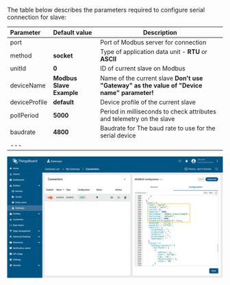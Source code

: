 The table below describes the parameters required to configure serial connection for slave:

| **Parameter** | **Default value**        | **Description**                                                                            |
|:--------------|:-------------------------|--------------------------------------------------------------------------------------------
| port          |                          | Port of Modbus server for connection                                                       |
| method        | **socket**               | Type of application data unit - **RTU** or **ASCII**                                       |
| unitId        | **0**                    | ID of current slave on Modbus                                                              |
| deviceName    | **Modbus Slave Example** | Name of the current slave **Don't use "Gateway" as the value of "Device name" parameter!** |
| deviceProfile | **default**              | Device profile of the current slave                                                        |
| pollPeriod    | **5000**                 | Period in milliseconds to check attributes and telemetry on the slave                      |
| baudrate      | **4800**                 | Baudrate for The baud rate to use for the serial device                                    |
| ---           

![image](/images/gateway/modbus-connector/serial-server-configuration-section-advancd-1-ce.png)